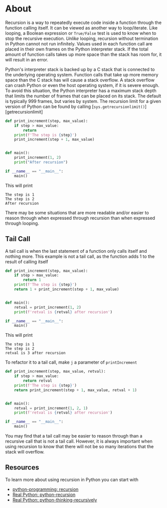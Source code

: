 # About

Recursion is a way to repeatedly execute code inside a function through the function calling itself.
It can be viewed as another way to loop/iterate. 
Like looping, a Boolean expression or `True/False` test is used to know when to stop the recursive execution.
_Unlike_ looping, recursion without termination in Python cannot not run infinitely.
Values used in each function call are placed in their own frames on the Python interpreter stack.
If the total amount of function calls takes up more space than the stack has room for, it will result in an error.

Python's interpreter stack is backed up by a C stack that is connected to the underlying operating system.
Function calls that take up more memory space than the C stack has will cause a stack overflow.
A stack overflow can crash Python or even the host operating system, if it is severe enough.
To avoid this situation, the Python interpreter has a maximum stack depth that limits the number of frames that can be placed on its stack.
The default is typically 999 frames, but varies by system.
The recursion limit for a given version of Python can be found by calling [`sys.getrecursionlimit()`][getrecursionlimit]

```python
def print_increment(step, max_value):
    if step > max_value:
        return
    print(f'The step is {step}')
    print_increment(step + 1, max_value)


def main():
    print_increment(1, 2)
    print("After recursion")

if __name__ == "__main__":
    main()

```

This will print

```
The step is 1
The step is 2
After recursion
```

There may be some situations that are more readable and/or easier to reason through when expressed through recursion than when expressed through looping.


## Tail Call

A tail call is when the last statement of a function only calls itself and nothing more.
This example is not a tail call, as the function adds 1 to the result of calling itself

```python
def print_increment(step, max_value):
    if step > max_value:
        return 1
    print(f'The step is {step}')
    return 1 + print_increment(step + 1, max_value)


def main():
    retval = print_increment(1, 2)
    print(f'retval is {retval} after recursion')

if __name__ == "__main__":
    main()

```

This will print

```
The step is 1
The step is 2
retval is 3 after recursion
```

To refactor it to a tail call, make `j` a parameter of `printIncrement`

```python
def print_increment(step, max_value, retval):
    if step > max_value:
        return retval
    print(f'The step is {step}')
    return print_increment(step + 1, max_value, retval + 1)


def main():
    retval = print_increment(1, 2, 1)
    print(f'retval is {retval} after recursion')

if __name__ == "__main__":
    main()

```

You may find that a tail call may be easier to reason through than a recursive call that is not a tail call.
However, it is always important when using recursion to know that there will not be so many iterations that the stack will overflow.

## Resources

To learn more about using recursion in Python you can start with 
- [python-programming: recursion][python-programming: recursion]
- [Real Python: python-recursion][Real Python: python-recursion]
- [Real Python: python-thinking-recursively][Real Python: python-thinking-recursively]

[python-programming: recursion]: https://www.programiz.com/python-programming/recursion
[Real Python: python-recursion]: https://realpython.com/python-recursion/
[Real Python: python-thinking-recursively]: https://realpython.com/python-thinking-recursively/
